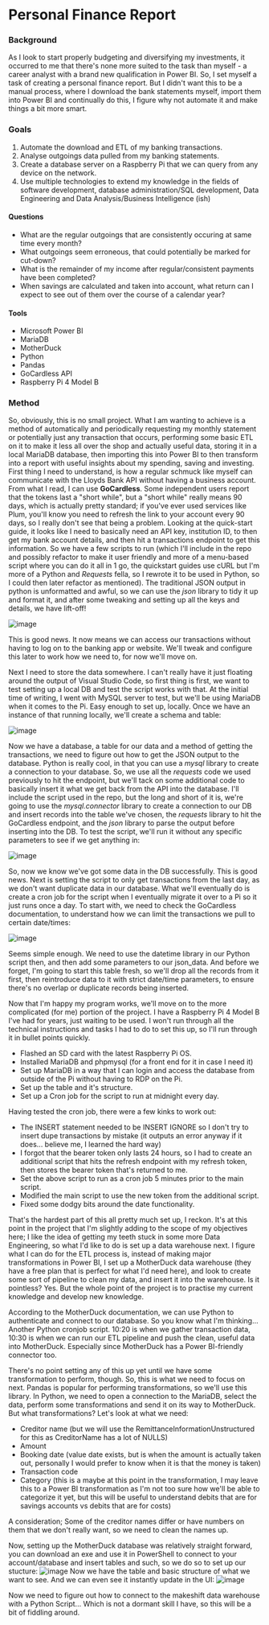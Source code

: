 # Personal Finance Report

### Background
As I look to start properly budgeting and diversifying my investments, it occurred to me that there's none more suited to the task than myself - a career analyst with a brand new qualification in Power BI. So, I set myself a task of creating a personal finance report. But I didn't want this to be a manual process, where I download the bank statements myself, import them into Power BI and continually do this, I figure why not automate it and make things a bit more smart. 

### Goals
1. Automate the download and ETL of my banking transactions.
2. Analyse outgoings data pulled from my banking statements.
3. Create a database server on a Raspberry Pi that we can query from any device on the network.
4. Use multiple technologies to extend my knowledge in the fields of software development, database administration/SQL development, Data Engineering and Data Analysis/Business Intelligence (ish)
#### Questions
* What are the regular outgoings that are consistently occuring at same time every month?
* What outgoings seem erroneous, that could potentially be marked for cut-down?
* What is the remainder of my income after regular/consistent payments have been completed?
* When savings are calculated and taken into account, what return can I expect to see out of them over the course of a calendar year?

#### Tools
* Microsoft Power BI
* MariaDB
* MotherDuck
* Python
* Pandas
* GoCardless API
* Raspberry Pi 4 Model B

### Method
So, obviously, this is no small project. What I am wanting to achieve is a method of automatically and periodically requesting my monthly statement or potentially just any transaction that occurs, performing some basic ETL on it to make it less all over the shop and actually useful data, storing it in a local MariaDB database, then importing this into Power BI to then transform into a report with useful insights about my spending, saving and investing. 
First thing I need to understand, is how a regular schmuck like myself can communicate with the Lloyds Bank API without having a business account. From what I read, I can use **GoCardless**. Some independent users report that the tokens last a "short while", but a "short while" really means 90 days, which is actually pretty standard; if you've ever used services like Plum, you'll know you need to refresh the link to your account every 90 days, so I really don't see that being a problem. Looking at the quick-start guide, it looks like I need to basically need an API key, institution ID, to then get my bank account details, and then hit a transactions endpoint to get this information. So we have a few scripts to run (which I'll include in the repo and possibly refactor to make it user friendly and more of a menu-based script where you can do it all in 1 go, the quickstart guides use cURL but I'm more of a Python and _Requests_ fella, so I rewrote it to be used in Python, so I could then later refactor as mentioned).
The traditional JSON output in python is unformatted and awful, so we can use the _json_ library to tidy it up and format it, and after some tweaking and setting up all the keys and details, we have lift-off!

![image](https://github.com/user-attachments/assets/40c8090a-d6f6-4105-8604-6836dd2f1087)

This is good news. It now means we can access our transactions without having to log on to the banking app or website. We'll tweak and configure this later to work how we need to, for now we'll move on.

Next I need to store the data somewhere. I can't really have it just floating around the output of Visual Studio Code, so first thing is first, we want to test setting up a local DB and test the script works with that. At the initial time of writing, I went with MySQL server to test, but we'll be using MariaDB when it comes to the Pi. Easy enough to set up, locally. Once we have an instance of that running locally, we'll create a schema and table:

![image](https://github.com/user-attachments/assets/8b90db71-7094-4f6b-8b7f-bebdfb70cf23)

Now we have a database, a table for our data and a method of getting the transactions, we need to figure out how to get the JSON output to the database. Python is really cool, in that you can use a _mysql_ library to create a connection to your database. So, we use all the _requests_ code we used previously to hit the endpoint, but we'll tack on some additional code to basically insert it what we get back from the API into the database. I'll include the script used in the repo, but the long and short of it is, we're going to use the _mysql.connector_ library to create a connection to our DB and insert records into the table we've chosen, the _requests_ library to hit the GoCardless endpoint, and the _json_ library to parse the output before inserting into the DB. To test the script, we'll run it without any specific parameters to see if we get anything in:

![image](https://github.com/user-attachments/assets/e50d397e-d27a-412a-97a5-dd0b81afb510)

So, now we know we've got some data in the DB successfully. This is good news. Next is setting the script to only get transactions from the last day, as we don't want duplicate data in our database. What we'll eventually do is create a cron job for the script when I eventually migrate it over to a Pi so it just runs once a day. To start with, we need to check the GoCardless documentation, to understand how we can limit the transactions we pull to certain date/times:

![image](https://github.com/user-attachments/assets/c3437625-629e-4759-bf41-c62bf13d7e40)

Seems simple enough. We need to use the datetime library in our Python script then, and then add some parameters to our json_data. And before we forget, I'm going to start this table fresh, so we'll drop all the records from it first, then reintroduce data to it with strict date/time parameters, to ensure there's no overlap or duplicate records being inserted. 

Now that I'm happy my program works, we'll move on to the more complicated (for me) portion of the project. I have a Raspberry Pi 4 Model B I've had for years, just waiting to be used. I won't run through all the technical instructions and tasks I had to do to set this up, so I'll run through it in bullet points quickly.
* Flashed an SD card with the latest Raspberry Pi OS.
* Installed MariaDB and phpmysql (for a front end for it in case I need it)
* Set up MariaDB in a way that I can login and access the database from outside of the Pi without having to RDP on the Pi.
* Set up the table and it's structure.
* Set up a Cron job for the script to run at midnight every day.

Having tested the cron job, there were a few kinks to work out:
* The INSERT statement needed to be INSERT IGNORE so I don't try to insert dupe transactions by mistake (it outputs an error anyway if it does... believe me, I learned the hard way)
* I forgot that the bearer token only lasts 24 hours, so I had to create an additional script that hits the refresh endpoint with my refresh token, then stores the bearer token that's returned to me.
* Set the above script to run as a cron job 5 minutes prior to the main script.
* Modified the main script to use the new token from the additional script.
* Fixed some dodgy bits around the date functionality.

That's the hardest part of this all pretty much set up, I reckon. It's at this point in the project that I'm slightly adding to the scope of my objectives here; I like the idea of getting my teeth stuck in some more Data Engineering, so what I'd like to do is set up a data warehouse next. I figure what I can do for the ETL process is, instead of making major transformations in Power BI, I set up a MotherDuck data warehouse (they have a free plan that is perfect for what I'd need here), and look to create some sort of pipeline to clean my data, and insert it into the warehouse. Is it pointless? Yes. But the whole point of the project is to practise my current knowledge and develop new knowledge.

According to the MotherDuck documentation, we can use Python to authenticate and connect to our database. So you know what I'm thinking... Another Python cronjob script. 10:20 is when we gather transaction data, 10:30 is when we can run our ETL pipeline and push the clean, useful data into MotherDuck. Especially since MotherDuck has a Power BI-friendly connector too. 

There's no point setting any of this up yet until we have some transformation to perform, though. So, this is what we need to focus on next. Pandas is popular for performing transformations, so we'll use this library. 
In Python, we need to open a connection to the MariaDB, select the data, perform some transformations and send it on its way to MotherDuck. But what transformations? Let's look at what we need:
* Creditor name (but we will use the RemittanceInformationUnstructured for this as CreditorName has a lot of NULLS)
* Amount
* Booking date (value date exists, but is when the amount is actually taken out, personally I would prefer to know when it is that the money is taken)
* Transaction code
* Category (this is a maybe at this point in the transformation, I may leave this to a Power BI transformation as I'm not too sure how we'll be able to categorize it yet, but this will be useful to understand debits that are for savings accounts vs debits that are for costs)

A consideration; Some of the creditor names differ or have numbers on them that we don't really want, so we need to clean the names up. 

Now, setting up the MotherDuck database was relatively straight forward, you can download an exe and use it in PowerShell to connect to your account/database and insert tables and such, so we do so to set up our stucture:
![image](https://github.com/user-attachments/assets/3a3976b0-44b0-4e7d-912a-8a51d8563536)
Now we have the table and basic structure of what we want to see. And we can even see it instantly update in the UI:
![image](https://github.com/user-attachments/assets/a25617c9-52bf-4157-88f2-3b0f7cfa5148)

Now we need to figure out how to connect to the makeshift data warehouse with a Python Script... Which is not a dormant skill I have, so this will be a bit of fiddling around. 

